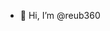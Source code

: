 - 👋 Hi, I’m @reub360

<!---
reub360/reub360 is a ✨ special ✨ repository because its `README.md` (this file) appears on your GitHub profile.
You can click the Preview link to take a look at your changes.
--->

